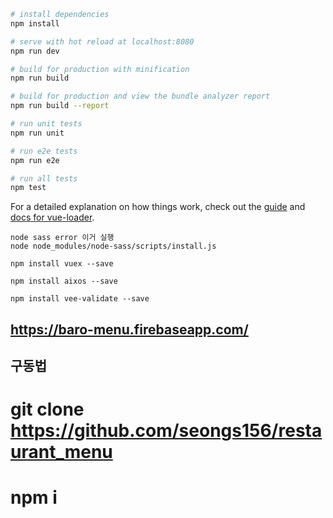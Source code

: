 

``` bash
# install dependencies
npm install

# serve with hot reload at localhost:8080
npm run dev

# build for production with minification
npm run build

# build for production and view the bundle analyzer report
npm run build --report

# run unit tests
npm run unit

# run e2e tests
npm run e2e

# run all tests
npm test
```

For a detailed explanation on how things work, check out the [guide](http://vuejs-templates.github.io/webpack/) and [docs for vue-loader](http://vuejs.github.io/vue-loader).

``````
node sass error 이거 실행
node node_modules/node-sass/scripts/install.js

npm install vuex --save

npm install aixos --save

npm install vee-validate --save
``````

## https://baro-menu.firebaseapp.com/

## 구동법

# git clone https://github.com/seongs156/restaurant_menu
# npm i


